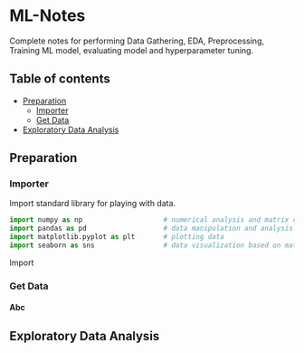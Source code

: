 # ML-Notes
Complete notes for performing Data Gathering, EDA, Preprocessing, Training ML model, evaluating model and hyperparameter tuning.
## Table of contents
- [Preparation](#Preparation)
	- [Importer](#Importer)
	- [Get Data](#Get-Data)
- [Exploratory Data Analysis](#Exploratory-Data-Analysis)


## Preparation
### Importer
Import standard library for playing with data.
```python
import numpy as np                    # numerical analysis and matrix computation 
import pandas as pd                   # data manipulation and analysis on tabular data
import matplotlib.pyplot as plt       # plotting data
import seaborn as sns                 # data visualization based on matplotlib
```
Import 
### Get Data
#### Abc
## Exploratory Data Analysis

<!--stackedit_data:
eyJoaXN0b3J5IjpbMTc4MTY5OTUyNCw4NzgxMTQzMjksLTE4ND
AzMzY5NywxNjA4ODYzODY5LDEzNjU2NDE1NjksMTMwOTYzNjAx
MSwtMjA4OTAxMDQ3MiwxMjc4MDY0NjE4XX0=
-->